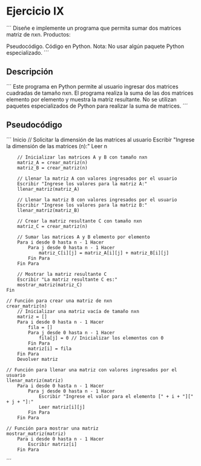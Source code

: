 # Ejercicio IX
´´´
Diseñe e implemente un programa que permita sumar dos matrices matriz de nxn. Productos:

Pseudocódigo.
Código en Python.
Nota: No usar algún paquete Python especializado.
´´´

## Descripción
´´´
Este programa en Python permite al usuario ingresar dos matrices cuadradas de tamaño nxn. El programa realiza la suma de las dos matrices elemento por elemento y muestra la matriz resultante. No se utilizan paquetes especializados de Python para realizar la suma de matrices.
´´´

## Pseudocódigo
´´´
    Inicio
        // Solicitar la dimensión de las matrices al usuario
        Escribir "Ingrese la dimensión de las matrices (n):"
        Leer n

        // Inicializar las matrices A y B con tamaño nxn
        matriz_A = crear_matriz(n)
        matriz_B = crear_matriz(n)

        // Llenar la matriz A con valores ingresados por el usuario
        Escribir "Ingrese los valores para la matriz A:"
        llenar_matriz(matriz_A)

        // Llenar la matriz B con valores ingresados por el usuario
        Escribir "Ingrese los valores para la matriz B:"
        llenar_matriz(matriz_B)

        // Crear la matriz resultante C con tamaño nxn
        matriz_C = crear_matriz(n)

        // Sumar las matrices A y B elemento por elemento
        Para i desde 0 hasta n - 1 Hacer
            Para j desde 0 hasta n - 1 Hacer
                matriz_C[i][j] = matriz_A[i][j] + matriz_B[i][j]
            Fin Para
        Fin Para

        // Mostrar la matriz resultante C
        Escribir "La matriz resultante C es:"
        mostrar_matriz(matriz_C)
    Fin

    // Función para crear una matriz de nxn
    crear_matriz(n)
        // Inicializar una matriz vacía de tamaño nxn
        matriz = []
        Para i desde 0 hasta n - 1 Hacer
            fila = []
            Para j desde 0 hasta n - 1 Hacer
                fila[j] = 0 // Inicializar los elementos con 0
            Fin Para
            matriz[i] = fila
        Fin Para
        Devolver matriz

    // Función para llenar una matriz con valores ingresados por el usuario
    llenar_matriz(matriz)
        Para i desde 0 hasta n - 1 Hacer
            Para j desde 0 hasta n - 1 Hacer
                Escribir "Ingrese el valor para el elemento [" + i + "][" + j + "]:"
                Leer matriz[i][j]
            Fin Para
        Fin Para

    // Función para mostrar una matriz
    mostrar_matriz(matriz)
        Para i desde 0 hasta n - 1 Hacer
            Escribir matriz[i]
        Fin Para
´´´
